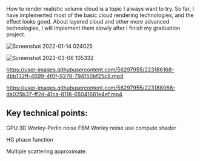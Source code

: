 How to render realistic volume cloud is a topic I always want to try. So far, I have implemented most of the basic cloud rendering technologies, and the effect looks good. About layered cloud and other more advanced technologies, I will implement them slowly after I finish my graduation project.


![Screenshot 2022-01-14 024025](https://user-images.githubusercontent.com/56297955/223182876-2c2956a9-b59c-4435-977a-67ec6af035aa.png)

![Screenshot 2023-03-06 105332](https://user-images.githubusercontent.com/56297955/223182922-5df4aa63-b863-44e9-9a5e-b85b3b13c5c3.png)


https://user-images.githubusercontent.com/56297955/223186168-4bb132ff-4699-4f0f-9278-794150bf25c8.mp4


https://user-images.githubusercontent.com/56297955/223188066-da025b37-ff2d-41ca-8118-65041681e4ef.mp4


## Key technical points:

GPU 3D Worley-Perlin noise    FBM Worley noise
use compute shader

HG phase function

Multiple scattering approximate.

